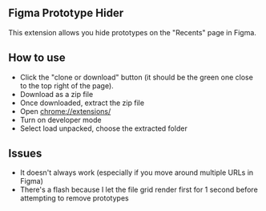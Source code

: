 ## Figma Prototype Hider
This extension allows you hide prototypes on the "Recents" page in Figma.

## How to use
- Click the "clone or download" button (it should be the green one close to the top right of the page).
- Download as a zip file
- Once downloaded, extract the zip file
- Open [chrome://extensions/](chrome://extensions/)
- Turn on developer mode
- Select load unpacked, choose the extracted folder

## Issues
- It doesn't always work (especially if you move around multiple URLs in Figma)
- There's a flash because I let the file grid render first for 1 second before attempting to remove prototypes

